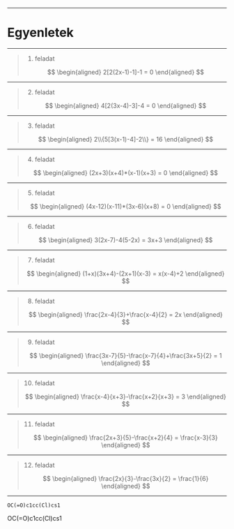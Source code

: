 
---

# Egyenletek

---

> 1. feladat
>
> $$
> \begin{aligned}
> 2[2(2x-1)-1]-1 = 0
> \end{aligned}
> $$

---

> 2. feladat
>
> $$
> \begin{aligned}
> 4[2(3x-4)-3]-4 = 0
> \end{aligned}
> $$

---

> 3. feladat
>
> $$
> \begin{aligned}
> 2\\{5[3(x-1)-4]-2\\} = 16
> \end{aligned}
> $$

---

> 4. feladat
>
> $$
> \begin{aligned}
> (2x+3)(x+4)*(x-1)(x+3) = 0
> \end{aligned}
> $$

---

> 5. feladat
>
> $$
> \begin{aligned}
> (4x-12)(x-11)*(3x-6)(x+8) = 0
> \end{aligned}
> $$

---

> 6. feladat
>
> $$
> \begin{aligned}
> 3(2x-7)-4(5-2x) = 3x+3
> \end{aligned}
> $$

---

> 7. feladat
>
> $$
> \begin{aligned}
> (1+x)(3x+4)-(2x+1)(x-3) = x(x-4)+2
> \end{aligned}
> $$

---

> 8. feladat
>
> $$
> \begin{aligned}
> \frac{2x-4}{3}+\frac{x-4}{2} = 2x
> \end{aligned}
> $$

---

> 9. feladat
>
> $$
> \begin{aligned}
> \frac{3x-7}{5}-\frac{x-7}{4}+\frac{3x+5}{2} = 1
> \end{aligned}
> $$

---

> 10. feladat
>
> $$
> \begin{aligned}
> \frac{x-4}{x+3}-\frac{x+2}{x+3} = 3
> \end{aligned}
> $$

---

> 11. feladat
>
> $$
> \begin{aligned}
> \frac{2x+3}{5}-\frac{x+2}{4} = \frac{x-3}{3}
> \end{aligned}
> $$

---

> 12. feladat
>
> $$
> \begin{aligned}
> \frac{2x}{3}-\frac{3x}{2} = \frac{1}{6}
> \end{aligned}
> $$

---


```smiles
OC(=O)c1cc(Cl)cs1
```


<smiles>OC(=O)c1cc(Cl)cs1</smiles>
